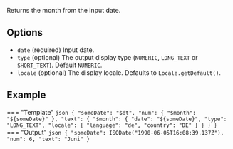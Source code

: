 Returns the month from the input date.

## Options

- `date` (required) Input date.
- `type` (optional) The output display type (`NUMERIC`, `LONG_TEXT` or `SHORT_TEXT`). Default `NUMERIC`.
- `locale` (optional) The display locale. Defaults to `Locale.getDefault()`.

## Example

=== "Template"
    ```json
    {
        "someDate": "$dt",
        "num": {
            "$month": "${someDate}"
        },
        "text": {
            "$month": {
                "date": "${someDate}",
                "type": "LONG_TEXT",
                "locale": {
                    "language": "de",
                    "country": "DE"
                }
            }
        }
    }
    ```
=== "Output"
    ```json
    {
        "someDate": ISODate("1990-06-05T16:08:39.137Z"),
        "num": 6,
        "text": "Juni"
    }
    ```